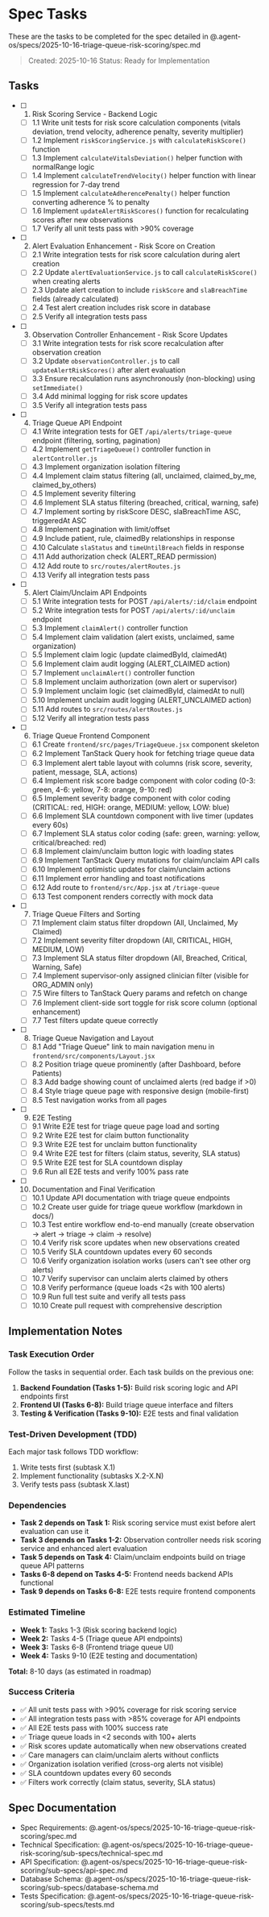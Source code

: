 # Spec Tasks

These are the tasks to be completed for the spec detailed in @.agent-os/specs/2025-10-16-triage-queue-risk-scoring/spec.md

> Created: 2025-10-16
> Status: Ready for Implementation

## Tasks

- [ ] 1. Risk Scoring Service - Backend Logic
  - [ ] 1.1 Write unit tests for risk score calculation components (vitals deviation, trend velocity, adherence penalty, severity multiplier)
  - [ ] 1.2 Implement `riskScoringService.js` with `calculateRiskScore()` function
  - [ ] 1.3 Implement `calculateVitalsDeviation()` helper function with normalRange logic
  - [ ] 1.4 Implement `calculateTrendVelocity()` helper function with linear regression for 7-day trend
  - [ ] 1.5 Implement `calculateAdherencePenalty()` helper function converting adherence % to penalty
  - [ ] 1.6 Implement `updateAlertRiskScores()` function for recalculating scores after new observations
  - [ ] 1.7 Verify all unit tests pass with >90% coverage

- [ ] 2. Alert Evaluation Enhancement - Risk Score on Creation
  - [ ] 2.1 Write integration tests for risk score calculation during alert creation
  - [ ] 2.2 Update `alertEvaluationService.js` to call `calculateRiskScore()` when creating alerts
  - [ ] 2.3 Update alert creation to include `riskScore` and `slaBreachTime` fields (already calculated)
  - [ ] 2.4 Test alert creation includes risk score in database
  - [ ] 2.5 Verify all integration tests pass

- [ ] 3. Observation Controller Enhancement - Risk Score Updates
  - [ ] 3.1 Write integration tests for risk score recalculation after observation creation
  - [ ] 3.2 Update `observationController.js` to call `updateAlertRiskScores()` after alert evaluation
  - [ ] 3.3 Ensure recalculation runs asynchronously (non-blocking) using `setImmediate()`
  - [ ] 3.4 Add minimal logging for risk score updates
  - [ ] 3.5 Verify all integration tests pass

- [ ] 4. Triage Queue API Endpoint
  - [ ] 4.1 Write integration tests for GET `/api/alerts/triage-queue` endpoint (filtering, sorting, pagination)
  - [ ] 4.2 Implement `getTriageQueue()` controller function in `alertController.js`
  - [ ] 4.3 Implement organization isolation filtering
  - [ ] 4.4 Implement claim status filtering (all, unclaimed, claimed_by_me, claimed_by_others)
  - [ ] 4.5 Implement severity filtering
  - [ ] 4.6 Implement SLA status filtering (breached, critical, warning, safe)
  - [ ] 4.7 Implement sorting by riskScore DESC, slaBreachTime ASC, triggeredAt ASC
  - [ ] 4.8 Implement pagination with limit/offset
  - [ ] 4.9 Include patient, rule, claimedBy relationships in response
  - [ ] 4.10 Calculate `slaStatus` and `timeUntilBreach` fields in response
  - [ ] 4.11 Add authorization check (ALERT_READ permission)
  - [ ] 4.12 Add route to `src/routes/alertRoutes.js`
  - [ ] 4.13 Verify all integration tests pass

- [ ] 5. Alert Claim/Unclaim API Endpoints
  - [ ] 5.1 Write integration tests for POST `/api/alerts/:id/claim` endpoint
  - [ ] 5.2 Write integration tests for POST `/api/alerts/:id/unclaim` endpoint
  - [ ] 5.3 Implement `claimAlert()` controller function
  - [ ] 5.4 Implement claim validation (alert exists, unclaimed, same organization)
  - [ ] 5.5 Implement claim logic (update claimedById, claimedAt)
  - [ ] 5.6 Implement claim audit logging (ALERT_CLAIMED action)
  - [ ] 5.7 Implement `unclaimAlert()` controller function
  - [ ] 5.8 Implement unclaim authorization (own alert or supervisor)
  - [ ] 5.9 Implement unclaim logic (set claimedById, claimedAt to null)
  - [ ] 5.10 Implement unclaim audit logging (ALERT_UNCLAIMED action)
  - [ ] 5.11 Add routes to `src/routes/alertRoutes.js`
  - [ ] 5.12 Verify all integration tests pass

- [ ] 6. Triage Queue Frontend Component
  - [ ] 6.1 Create `frontend/src/pages/TriageQueue.jsx` component skeleton
  - [ ] 6.2 Implement TanStack Query hook for fetching triage queue data
  - [ ] 6.3 Implement alert table layout with columns (risk score, severity, patient, message, SLA, actions)
  - [ ] 6.4 Implement risk score badge component with color coding (0-3: green, 4-6: yellow, 7-8: orange, 9-10: red)
  - [ ] 6.5 Implement severity badge component with color coding (CRITICAL: red, HIGH: orange, MEDIUM: yellow, LOW: blue)
  - [ ] 6.6 Implement SLA countdown component with live timer (updates every 60s)
  - [ ] 6.7 Implement SLA status color coding (safe: green, warning: yellow, critical/breached: red)
  - [ ] 6.8 Implement claim/unclaim button logic with loading states
  - [ ] 6.9 Implement TanStack Query mutations for claim/unclaim API calls
  - [ ] 6.10 Implement optimistic updates for claim/unclaim actions
  - [ ] 6.11 Implement error handling and toast notifications
  - [ ] 6.12 Add route to `frontend/src/App.jsx` at `/triage-queue`
  - [ ] 6.13 Test component renders correctly with mock data

- [ ] 7. Triage Queue Filters and Sorting
  - [ ] 7.1 Implement claim status filter dropdown (All, Unclaimed, My Claimed)
  - [ ] 7.2 Implement severity filter dropdown (All, CRITICAL, HIGH, MEDIUM, LOW)
  - [ ] 7.3 Implement SLA status filter dropdown (All, Breached, Critical, Warning, Safe)
  - [ ] 7.4 Implement supervisor-only assigned clinician filter (visible for ORG_ADMIN only)
  - [ ] 7.5 Wire filters to TanStack Query params and refetch on change
  - [ ] 7.6 Implement client-side sort toggle for risk score column (optional enhancement)
  - [ ] 7.7 Test filters update queue correctly

- [ ] 8. Triage Queue Navigation and Layout
  - [ ] 8.1 Add "Triage Queue" link to main navigation menu in `frontend/src/components/Layout.jsx`
  - [ ] 8.2 Position triage queue prominently (after Dashboard, before Patients)
  - [ ] 8.3 Add badge showing count of unclaimed alerts (red badge if >0)
  - [ ] 8.4 Style triage queue page with responsive design (mobile-first)
  - [ ] 8.5 Test navigation works from all pages

- [ ] 9. E2E Testing
  - [ ] 9.1 Write E2E test for triage queue page load and sorting
  - [ ] 9.2 Write E2E test for claim button functionality
  - [ ] 9.3 Write E2E test for unclaim button functionality
  - [ ] 9.4 Write E2E test for filters (claim status, severity, SLA status)
  - [ ] 9.5 Write E2E test for SLA countdown display
  - [ ] 9.6 Run all E2E tests and verify 100% pass rate

- [ ] 10. Documentation and Final Verification
  - [ ] 10.1 Update API documentation with triage queue endpoints
  - [ ] 10.2 Create user guide for triage queue workflow (markdown in docs/)
  - [ ] 10.3 Test entire workflow end-to-end manually (create observation → alert → triage → claim → resolve)
  - [ ] 10.4 Verify risk score updates when new observations created
  - [ ] 10.5 Verify SLA countdown updates every 60 seconds
  - [ ] 10.6 Verify organization isolation works (users can't see other org alerts)
  - [ ] 10.7 Verify supervisor can unclaim alerts claimed by others
  - [ ] 10.8 Verify performance (queue loads <2s with 100 alerts)
  - [ ] 10.9 Run full test suite and verify all tests pass
  - [ ] 10.10 Create pull request with comprehensive description

## Implementation Notes

### Task Execution Order

Follow the tasks in sequential order. Each task builds on the previous one:

1. **Backend Foundation (Tasks 1-5):** Build risk scoring logic and API endpoints first
2. **Frontend UI (Tasks 6-8):** Build triage queue interface and filters
3. **Testing & Verification (Tasks 9-10):** E2E tests and final validation

### Test-Driven Development (TDD)

Each major task follows TDD workflow:
1. Write tests first (subtask X.1)
2. Implement functionality (subtasks X.2-X.N)
3. Verify tests pass (subtask X.last)

### Dependencies

- **Task 2 depends on Task 1:** Risk scoring service must exist before alert evaluation can use it
- **Task 3 depends on Tasks 1-2:** Observation controller needs risk scoring service and enhanced alert evaluation
- **Task 5 depends on Task 4:** Claim/unclaim endpoints build on triage queue API patterns
- **Tasks 6-8 depend on Tasks 4-5:** Frontend needs backend APIs functional
- **Task 9 depends on Tasks 6-8:** E2E tests require frontend components

### Estimated Timeline

- **Week 1:** Tasks 1-3 (Risk scoring backend logic)
- **Week 2:** Tasks 4-5 (Triage queue API endpoints)
- **Week 3:** Tasks 6-8 (Frontend triage queue UI)
- **Week 4:** Tasks 9-10 (E2E testing and documentation)

**Total:** 8-10 days (as estimated in roadmap)

### Success Criteria

- ✅ All unit tests pass with >90% coverage for risk scoring service
- ✅ All integration tests pass with >85% coverage for API endpoints
- ✅ All E2E tests pass with 100% success rate
- ✅ Triage queue loads in <2 seconds with 100+ alerts
- ✅ Risk scores update automatically when new observations created
- ✅ Care managers can claim/unclaim alerts without conflicts
- ✅ Organization isolation verified (cross-org alerts not visible)
- ✅ SLA countdown updates every 60 seconds
- ✅ Filters work correctly (claim status, severity, SLA status)

## Spec Documentation

- Spec Requirements: @.agent-os/specs/2025-10-16-triage-queue-risk-scoring/spec.md
- Technical Specification: @.agent-os/specs/2025-10-16-triage-queue-risk-scoring/sub-specs/technical-spec.md
- API Specification: @.agent-os/specs/2025-10-16-triage-queue-risk-scoring/sub-specs/api-spec.md
- Database Schema: @.agent-os/specs/2025-10-16-triage-queue-risk-scoring/sub-specs/database-schema.md
- Tests Specification: @.agent-os/specs/2025-10-16-triage-queue-risk-scoring/sub-specs/tests.md
